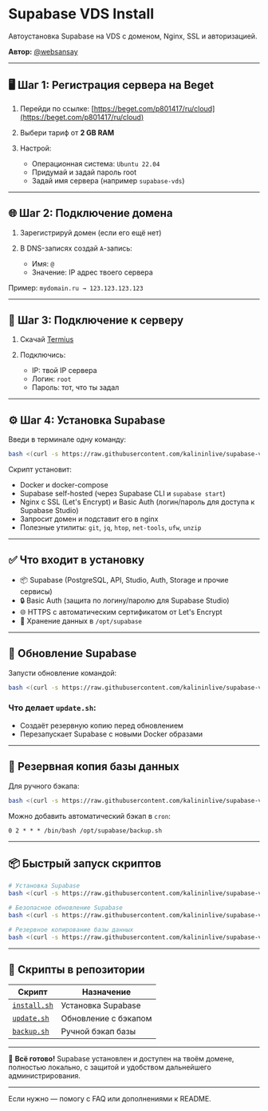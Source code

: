 # Supabase VDS Install

Автоустановка Supabase на VDS с доменом, Nginx, SSL и авторизацией.

**Автор:** [@websansay](https://t.me/websansay)

---

## 🖥️ Шаг 1: Регистрация сервера на Beget

1. Перейди по ссылке: [https://beget.com/p801417/ru/cloud](https://beget.com/p801417/ru/cloud)
2. Выбери тариф от **2 GB RAM**
3. Настрой:

   * Операционная система: `Ubuntu 22.04`
   * Придумай и задай пароль root
   * Задай имя сервера (например `supabase-vds`)

---

## 🌐 Шаг 2: Подключение домена

1. Зарегистрируй домен (если его ещё нет)
2. В DNS-записях создай `A`-запись:

   * Имя: `@`
   * Значение: IP адрес твоего сервера

Пример: `mydomain.ru → 123.123.123.123`

---

## 🔑 Шаг 3: Подключение к серверу

1. Скачай [Termius](https://termius.com/)
2. Подключись:

   * IP: твой IP сервера
   * Логин: `root`
   * Пароль: тот, что ты задал

---

## ⚙️ Шаг 4: Установка Supabase

Введи в терминале одну команду:

```bash
bash <(curl -s https://raw.githubusercontent.com/kalininlive/supabase-vds-install/main/install.sh)
```

Скрипт установит:

* Docker и docker-compose
* Supabase self-hosted (через Supabase CLI и `supabase start`)
* Nginx с SSL (Let's Encrypt) и Basic Auth (логин/пароль для доступа к Supabase Studio)
* Запросит домен и подставит его в nginx
* Полезные утилиты: `git`, `jq`, `htop`, `net-tools`, `ufw`, `unzip`

---

## ✅ Что входит в установку

* 📦 Supabase (PostgreSQL, API, Studio, Auth, Storage и прочие сервисы)
* 🔒 Basic Auth (защита по логину/паролю для Supabase Studio)
* 🌐 HTTPS с автоматическим сертификатом от Let's Encrypt
* 📂 Хранение данных в `/opt/supabase`

---

## 🔄 Обновление Supabase

Запусти обновление командой:

```bash
bash <(curl -s https://raw.githubusercontent.com/kalininlive/supabase-vds-install/main/update.sh)
```

### Что делает `update.sh`:

* Создаёт резервную копию перед обновлением
* Перезапускает Supabase с новыми Docker образами

---

## 💾 Резервная копия базы данных

Для ручного бэкапа:

```bash
bash <(curl -s https://raw.githubusercontent.com/kalininlive/supabase-vds-install/main/backup.sh)
```

Можно добавить автоматический бэкап в `cron`:

```cron
0 2 * * * /bin/bash /opt/supabase/backup.sh
```

---

## 📦 Быстрый запуск скриптов

```bash
# Установка Supabase
bash <(curl -s https://raw.githubusercontent.com/kalininlive/supabase-vds-install/main/install.sh)

# Безопасное обновление Supabase
bash <(curl -s https://raw.githubusercontent.com/kalininlive/supabase-vds-install/main/update.sh)

# Резервное копирование базы данных
bash <(curl -s https://raw.githubusercontent.com/kalininlive/supabase-vds-install/main/backup.sh)
```

---

## 📁 Скрипты в репозитории

| Скрипт                                                                                   | Назначение           |
| ---------------------------------------------------------------------------------------- | -------------------- |
| [`install.sh`](https://github.com/kalininlive/supabase-vds-install/blob/main/install.sh) | Установка Supabase   |
| [`update.sh`](https://github.com/kalininlive/supabase-vds-install/blob/main/update.sh)   | Обновление с бэкапом |
| [`backup.sh`](https://github.com/kalininlive/supabase-vds-install/blob/main/backup.sh)   | Ручной бэкап базы    |

---

🎯 **Всё готово!**
Supabase установлен и доступен на твоём домене, полностью локально, с защитой и удобством дальнейшего администрирования.

---

Если нужно — помогу с FAQ или дополнениями к README.
